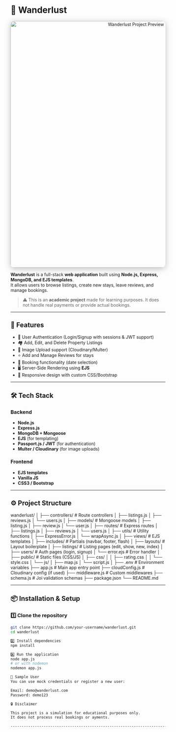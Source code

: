 # 🏡 Wanderlust   

<p align="center">
  <img src="https://imgs.search.brave.com/mw6UHR_nAwmjtlWe-rAyhNtbkNhAbTLwNSp9A2ZiKFo/rs:fit:860:0:0:0/g:ce/aHR0cHM6Ly9jZG4u/c2xpZGVzaGFyZWNk/bi5jb20vc3NfdGh1/bWJuYWlscy9haXJi/bmItMTgwNDEyMTM0/ODQ0LXRodW1ibmFp/bC5qcGc_d2lkdGg9/NTYwJmZpdD1ib3Vu/ZHM" 
       alt="Wanderlust Project Preview" 
       width="800" 
       style="border-radius: 12px; box-shadow: 0px 4px 20px rgba(0,0,0,0.25);" />
</p>  
  

**Wanderlust** is a full-stack **web application** built using **Node.js, Express, MongoDB, and EJS templates**.  
It allows users to browse listings, create new stays, leave reviews, and manage bookings.  

> ⚠️ This is an **academic project** made for learning purposes. It does not handle real payments or provide actual bookings.    

---

## 🚀 Features  

- 🔐 User Authentication (Login/Signup with sessions & JWT support)  
- 🏘️ Add, Edit, and Delete Property Listings  
- 📸 Image Upload support (Cloudinary/Multer)  
- ⭐ Add and Manage Reviews for stays  
- 📅 Booking functionality (date selection)  
- 🖥️ Server-Side Rendering using **EJS**  
- 📱 Responsive design with custom CSS/Bootstrap  

---

## 🛠️ Tech Stack  

### Backend  
- **Node.js**  
- **Express.js**  
- **MongoDB + Mongoose**  
- **EJS** (for templating)  
- **Passport.js / JWT** (for authentication)  
- **Multer / Cloudinary** (for image uploads)  

### Frontend  
- **EJS templates**  
- **Vanilla JS**  
- **CSS3 / Bootstrap**  

---

## ⚙️ Project Structure  

wanderlust/
│
├── controllers/ # Route controllers
│ ├── listings.js
│ ├── reviews.js
│ └── users.js
│
├── models/ # Mongoose models
│ ├── listing.js
│ ├── review.js
│ └── user.js
│
├── routes/ # Express routes
│ ├── listings.js
│ ├── reviews.js
│ └── users.js
│
├── utils/ # Utility functions
│ ├── ExpressError.js
│ └── wrapAsync.js
│
├── views/ # EJS templates
│ ├── includes/ # Partials (navbar, footer, flash)
│ ├── layouts/ # Layout boilerplate
│ ├── listings/ # Listing pages (edit, show, new, index)
│ ├── users/ # Auth pages (login, signup)
│ └── error.ejs # Error handler
│
├── public/ # Static files (CSS/JS)
│ ├── css/
│ │ ├── rating.css
│ │ └── style.css
│ └── js/
│ ├── map.js
│ └── script.js
│
├── .env # Environment variables
├── app.js # Main app entry point
├── cloudConfig.js # Cloudinary config (if used)
├── middleware.js # Custom middlewares
├── schema.js # Joi validation schemas
├── package.json
└── README.md

---

## 📦 Installation & Setup  

### 1️⃣ Clone the repository  

```bash
git clone https://github.com/your-username/wanderlust.git
cd wanderlust

2️⃣ Install dependencies
npm install

4️⃣ Run the application
node app.js
# or with nodemon
nodemon app.js

🧪 Sample User
You can use mock credentials or register a new user:

Email: demo@wanderlust.com  
Password: demo123  

🔒 Disclaimer

This project is a simulation for educational purposes only.
It does not process real bookings or ayments.

-----------------------------------------------------------------------------------------------------------------------------------------------------------------------------------------------



